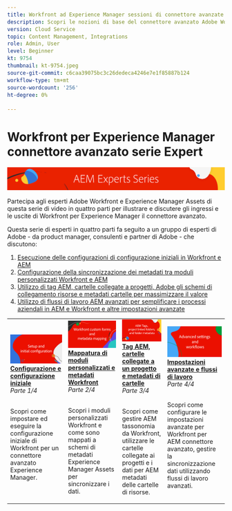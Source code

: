 ```yaml
---
title: Workfront ad Experience Manager sessioni di connettore avanzate
description: Scopri le nozioni di base del connettore avanzato Adobe Workfront e Experience Manager Assets.
version: Cloud Service
topic: Content Management, Integrations
role: Admin, User
level: Beginner
kt: 9754
thumbnail: kt-9754.jpeg
source-git-commit: c6caa39075bc3c26dedeca4246e7e1f85887b124
workflow-type: tm+mt
source-wordcount: '256'
ht-degree: 0%

---
```



# Workfront per Experience Manager connettore avanzato serie Expert

![Serie di esperti AEM](./assets/banner.png)

Partecipa agli esperti Adobe Workfront e Experience Manager Assets di questa serie di video in quattro parti per illustrare e discutere gli ingressi e le uscite di Workfront per Experience Manager il connettore avanzato.

Questa serie di esperti in quattro parti fa seguito a un gruppo di esperti di Adobe - da product manager, consulenti e partner di Adobe - che discutono:

1. [Esecuzione delle configurazioni di configurazione iniziali in Workfront e AEM](./setup.md)
2. [Configurazione della sincronizzazione dei metadati tra moduli personalizzati Workfront e AEM](./custom-forms.md)
3. [Utilizzo di tag AEM, cartelle collegate a progetti, Adobe gli schemi di collegamento risorse e metadati cartelle per massimizzare il valore](./aem-tags-project-linked-folders-and-folder-metadata.md)
4. [Utilizzo di flussi di lavoro AEM avanzati per semplificare i processi aziendali in AEM e Workfront e altre impostazioni avanzate](./advanced-settings-and-workflows.md)

<table>
  <td>
      <a href="./setup.md">
        <img alt="Configurazione e configurazione iniziale" 
             src="./assets/setup.png">
      </a>
      <div>
         <a href="./setup.md"><strong>Configurazione e configurazione iniziale</strong></a>
         <br/><em>Parte 1/4</em>
      </div>
      <p>
        <br/>
         Scopri come impostare ed eseguire la configurazione iniziale di Workfront per un connettore avanzato Experience Manager.
      </p>
   </td>
   <!-- Workfront custom forms and metadata mapping -->
   <td>
      <a href="./custom-forms.md">
        <img alt="Mappatura di moduli personalizzati e metadati Workfront" 
             src="./assets/custom-forms.png">
      </a>
      <div>
         <a href="./custom-forms.md"><strong>Mappatura di moduli personalizzati e metadati Workfront</strong></a>
         <br/><em>Parte 2/4</em>
      </div>
      <p>
        <br/>
         Scopri i moduli personalizzati Workfront e come sono mappati a schemi di metadati Experience Manager Assets per sincronizzare i dati.
      </p>
    </td>
    <!-- AEM Tags, project linked folders, and folder metadata -->
    <td>
      <a href="./aem-tags-project-linked-folders-and-folder-metadata.md">
        <img alt="Tag AEM, cartelle collegate a un progetto e metadati di cartelle" 
             src="./assets/aem-tags.png">
      </a>
      <div>
         <a href="./aem-tags-project-linked-folders-and-folder-metadata.md"><strong>Tag AEM, cartelle collegate a un progetto e metadati di cartelle</strong></a>
         <br/><em>Parte 3/4</em> 
      </div>
      <p>
        <br/>
            Scopri come gestire AEM tassonomia da Workfront, utilizzare le cartelle collegate ai progetti e i dati per AEM metadati delle cartelle di risorse.
      </p>
   </td>   
   <!-- Advanced workflows -->
    <td>
      <a href="./advanced-settings-and-workflows.md">
        <img alt="Impostazioni avanzate e flussi di lavoro" 
             src="./assets/advanced.png">
      </a>
      <div>
         <a href="./advanced-settings-and-workflows.md"><strong>Impostazioni avanzate e flussi di lavoro</strong></a>
         <br/><em>Parte 4/4</em>
      </div>
      <p>
        <br/>
            Scopri come configurare le impostazioni avanzate per Workfront per AEM connettore avanzato, gestire la sincronizzazione dati utilizzando flussi di lavoro avanzati.
      </p>
   </td>
  </tr>  
</tbody></table>



